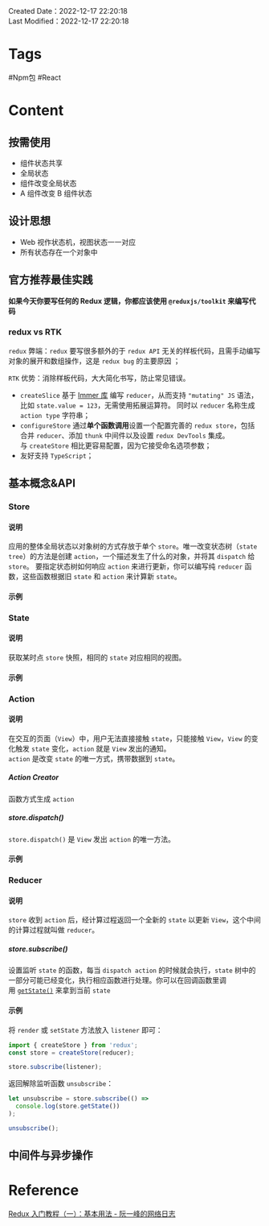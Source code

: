 Created Date：2022-12-17 22:20:18  
Last Modified：2022-12-17 22:20:18

# Tags

 #Npm包 #React

# Content

## 按需使用

- 组件状态共享
- 全局状态
- 组件改变全局状态
- A 组件改变 B 组件状态

## 设计思想

- Web 视作状态机，视图状态一一对应
- 所有状态存在一个对象中

## 官方推荐最佳实践

**如果今天你要写任何的 Redux 逻辑，你都应该使用 `@reduxjs/toolkit` 来编写代码**

### redux vs RTK

`redux` 弊端：`redux` 要写很多额外的于 `redux API` 无关的样板代码，且需手动编写对象的展开和数组操作，这是 `redux bug` 的主要原因 ；

`RTK` 优势：消除样板代码，大大简化书写，防止常见错误。

- `createSlice` 基于 [Immer 库](https://immerjs.github.io/immer/) 编写 `reducer`，从而支持 `"mutating" JS` 语法，比如 `state.value = 123`，无需使用拓展运算符。 同时以 `reducer` 名称生成 `action type` 字符串；
- `configureStore` 通过**单个函数调用**设置一个配置完善的 `redux store`，包括合并 `reducer`、添加 `thunk` 中间件以及设置 `redux DevTools` 集成。与 `createStore` 相比更容易配置，因为它接受命名选项参数；
- 友好支持 `TypeScript`；

## 基本概念&API

### Store

#### 说明

应用的整体全局状态以对象树的方式存放于单个 `store`。唯一改变状态树（`state tree`）的方法是创建 `action`，一个描述发生了什么的对象，并将其 `dispatch` 给 `store`。 要指定状态树如何响应 `action` 来进行更新，你可以编写纯 `reducer` 函数，这些函数根据旧 `state` 和 `action` 来计算新 `state`。

#### 示例

### State

#### 说明

获取某时点 `store` 快照，相同的 `state` 对应相同的视图。

#### 示例

### Action

#### 说明

在交互的页面（`View`）中，用户无法直接接触 `state`，只能接触 `View`，`View` 的变化触发 `state` 变化，`action` 就是 `View` 发出的通知。  
`action` 是改变 `state` 的唯一方式，携带数据到 `state`。

##### Action Creator

函数方式生成 `action`

##### store.dispatch()

`store.dispatch()` 是 `View` 发出 `action` 的唯一方法。

#### 示例

### Reducer

#### 说明

`store` 收到 `action` 后，经计算过程返回一个全新的 `state` 以更新 `View`，这个中间的计算过程就叫做 `reducer`。

##### store.subscribe()

设置监听 `state` 的函数，每当 `dispatch action` 的时候就会执行，`state` 树中的一部分可能已经变化，执行相应函数进行处理。你可以在回调函数里调用 [`getState()`](https://www.reduxjs.cn/api/store/#getstate) 来拿到当前 `state`

#### 示例

将 `render` 或 `setState` 方法放入 `listener` 即可：

```javascript
import { createStore } from 'redux';
const store = createStore(reducer);

store.subscribe(listener);
```

返回解除监听函数 `unsubscribe`：

```javascript
let unsubscribe = store.subscribe(() =>
  console.log(store.getState())
);

unsubscribe();
```

## 中间件与异步操作

# Reference

[Redux 入门教程（一）：基本用法 - 阮一峰的网络日志](https://www.ruanyifeng.com/blog/2016/09/redux_tutorial_part_one_basic_usages.html)
